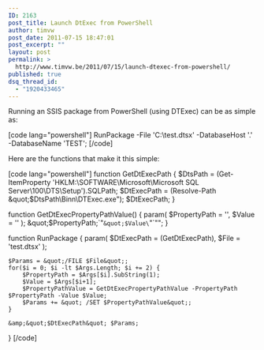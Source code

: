 ```yaml
---
ID: 2163
post_title: Launch DtExec from PowerShell
author: timvw
post_date: 2011-07-15 18:47:01
post_excerpt: ""
layout: post
permalink: >
  http://www.timvw.be/2011/07/15/launch-dtexec-from-powershell/
published: true
dsq_thread_id:
  - "1920433465"
---
```

<p>Running an SSIS package from PowerShell (using DTExec) can be as simple as:</p>

[code lang="powershell"]
RunPackage -File 'C:\test.dtsx' -DatabaseHost '.' -DatabaseName 'TEST';
[/code]

<p>Here are the functions that make it this simple:</p>

[code lang="powershell"]
function GetDtExecPath {
    $DtsPath = (Get-ItemProperty 'HKLM:\SOFTWARE\Microsoft\Microsoft SQL Server\100\DTS\Setup').SQLPath;
    $DtExecPath = (Resolve-Path &quot;$DtsPath\Binn\DTExec.exe&quot;);
    $DtExecPath;
}

function GetDtExecPropertyPathValue() {
    param(
        $PropertyPath = '',
        $Value = ''
    );
    &quot;$PropertyPath;\`&quot;`&quot;$Value\`&quot;`&quot;&quot;;
}

function RunPackage {
    param(
        $DtExecPath = (GetDtExecPath),
        $File = 'test.dtsx'
    );
    
    $Params = &quot;/FILE $File&quot;;
    for($i = 0; $i -lt $Args.Length; $i += 2) {
        $PropertyPath = $Args[$i].SubString(1);
        $Value = $Args[$i+1];
        $PropertyPathValue = GetDtExecPropertyPathValue -PropertyPath $PropertyPath -Value $Value;
        $Params += &quot; /SET $PropertyPathValue&quot;;
    } 
    
    &amp;&quot;$DtExecPath&quot; $Params;
}
[/code]